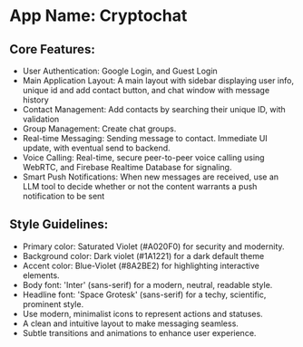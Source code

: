 # **App Name**: Cryptochat

## Core Features:

- User Authentication: Google Login, and Guest Login
- Main Application Layout: A main layout with sidebar displaying user info, unique id and add contact button, and chat window with message history
- Contact Management: Add contacts by searching their unique ID, with validation
- Group Management: Create chat groups.
- Real-time Messaging: Sending message to contact. Immediate UI update, with eventual send to backend.
- Voice Calling: Real-time, secure peer-to-peer voice calling using WebRTC, and Firebase Realtime Database for signaling.
- Smart Push Notifications: When new messages are received, use an LLM tool to decide whether or not the content warrants a push notification to be sent

## Style Guidelines:

- Primary color: Saturated Violet (#A020F0) for security and modernity.
- Background color: Dark violet (#1A1221) for a dark default theme
- Accent color: Blue-Violet (#8A2BE2) for highlighting interactive elements.
- Body font: 'Inter' (sans-serif) for a modern, neutral, readable style.
- Headline font: 'Space Grotesk' (sans-serif) for a techy, scientific, prominent style.
- Use modern, minimalist icons to represent actions and statuses.
- A clean and intuitive layout to make messaging seamless.
- Subtle transitions and animations to enhance user experience.